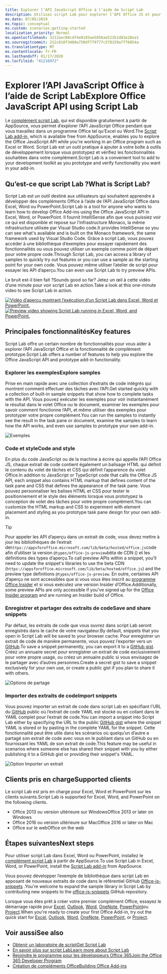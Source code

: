 ```yaml
---
title: Explorer l’API JavaScript Office à l’aide de Script Lab
description: Utilisez script Lab pour explorer l’API Office JS et pour prototyper les fonctionnalités.
ms.date: 07/05/2019
ms.topic: conceptual
ms.custom: scenarios:getting-started
localization_priority: Normal
ms.openlocfilehash: 3212aec08cdf4e0185ae5856ae522b1d81e28ea1
ms.sourcegitcommit: 212c810f3480a750df779777c570159a7f76054a
ms.translationtype: MT
ms.contentlocale: fr-FR
ms.lasthandoff: 01/17/2020
ms.locfileid: "41216972"
---
```

# <a name="explore-office-javascript-api-using-script-lab"></a><span data-ttu-id="f3e12-103">Explorer l’API JavaScript Office à l’aide de Script Lab</span><span class="sxs-lookup"><span data-stu-id="f3e12-103">Explore Office JavaScript API using Script Lab</span></span>

<span data-ttu-id="f3e12-104">Le [complément script Lab](https://appsource.microsoft.com/product/office/WA104380862), qui est disponible gratuitement à partir de AppSource, vous permet d’explorer l’API JavaScript Office pendant que vous travaillez dans un programme Office tel qu’Excel ou Word.</span><span class="sxs-lookup"><span data-stu-id="f3e12-104">The [Script Lab add-in](https://appsource.microsoft.com/product/office/WA104380862), which is available free from AppSource, enables you to explore the Office JavaScript API while you're working in an Office program such as Excel or Word.</span></span> <span data-ttu-id="f3e12-105">Script Lab est un outil pratique à ajouter à votre boîte à outils de développement lorsque vous prototypez et vérifiez les fonctionnalités souhaitées dans votre complément.</span><span class="sxs-lookup"><span data-stu-id="f3e12-105">Script Lab is a convenient tool to add to your development toolkit as you prototype and verify functionality you want in your add-in.</span></span>

## <a name="what-is-script-lab"></a><span data-ttu-id="f3e12-106">Qu’est-ce que script Lab ?</span><span class="sxs-lookup"><span data-stu-id="f3e12-106">What is Script Lab?</span></span>

<span data-ttu-id="f3e12-107">Script Lab est un outil destiné aux utilisateurs qui souhaitent apprendre à développer des compléments Office à l’aide de l’API JavaScript Office dans Excel, Word ou PowerPoint.</span><span class="sxs-lookup"><span data-stu-id="f3e12-107">Script Lab is a tool for anyone who wants to learn how to develop Office Add-ins using the Office JavaScript API in Excel, Word, or PowerPoint.</span></span> <span data-ttu-id="f3e12-108">Il fournit IntelliSense afin que vous puissiez voir ce qui est disponible et repose sur l’infrastructure Monaco, la même infrastructure utilisée par Visual Studio code.</span><span class="sxs-lookup"><span data-stu-id="f3e12-108">It provides IntelliSense so you can see what's available and is built on the Monaco framework, the same framework used by Visual Studio Code.</span></span> <span data-ttu-id="f3e12-109">Grâce à script Lab, vous pouvez accéder à une bibliothèque d’exemples pour essayer rapidement des fonctionnalités ou vous pouvez utiliser un exemple comme point de départ pour votre propre code.</span><span class="sxs-lookup"><span data-stu-id="f3e12-109">Through Script Lab, you can access a library of samples to quickly try out features or you can use a sample as the starting point for your own code.</span></span> <span data-ttu-id="f3e12-110">Vous pouvez même utiliser l’atelier de script pour essayer les API d’aperçu.</span><span class="sxs-lookup"><span data-stu-id="f3e12-110">You can even use Script Lab to try preview APIs.</span></span>

<span data-ttu-id="f3e12-111">Le bruit est-il bien fait ?</span><span class="sxs-lookup"><span data-stu-id="f3e12-111">Sounds good so far?</span></span> <span data-ttu-id="f3e12-112">Jetez un œil à cette vidéo d’une minute pour voir script Lab en action.</span><span class="sxs-lookup"><span data-stu-id="f3e12-112">Take a look at this one-minute video to see Script Lab in action.</span></span>

<span data-ttu-id="f3e12-113">[![Vidéo d’aperçu montrant l’exécution d’un Script Lab dans Excel, Word et PowerPoint.](../images/screenshot-wide-youtube.png 'Vidéo de la version préliminaire de Script Lab')](https://aka.ms/scriptlabvideo)</span><span class="sxs-lookup"><span data-stu-id="f3e12-113">[![Preview video showing Script Lab running in Excel, Word, and PowerPoint.](../images/screenshot-wide-youtube.png 'Script Lab preview video')](https://aka.ms/scriptlabvideo)</span></span>

## <a name="key-features"></a><span data-ttu-id="f3e12-114">Principales fonctionnalités</span><span class="sxs-lookup"><span data-stu-id="f3e12-114">Key features</span></span>

<span data-ttu-id="f3e12-115">Script Lab offre un certain nombre de fonctionnalités pour vous aider à explorer l’API JavaScript Office et la fonctionnalité de complément prototype.</span><span class="sxs-lookup"><span data-stu-id="f3e12-115">Script Lab offers a number of features to help you explore the Office JavaScript API and prototype add-in functionality.</span></span>

### <a name="explore-samples"></a><span data-ttu-id="f3e12-116">Explorer les exemples</span><span class="sxs-lookup"><span data-stu-id="f3e12-116">Explore samples</span></span>

<span data-ttu-id="f3e12-117">Prise en main rapide avec une collection d’extraits de code intégrés qui montrent comment effectuer des tâches avec l’API.</span><span class="sxs-lookup"><span data-stu-id="f3e12-117">Get started quickly with a collection of built-in sample snippets that show how to complete tasks with the API.</span></span> <span data-ttu-id="f3e12-118">Vous pouvez exécuter les exemples pour voir instantanément le résultat dans le volet Office ou le document, examiner les exemples pour savoir comment fonctionne l’API, et même utiliser des exemples pour prototyper votre propre complément.</span><span class="sxs-lookup"><span data-stu-id="f3e12-118">You can run the samples to instantly see the result in the task pane or document, examine the samples to learn how the API works, and even use samples to prototype your own add-in.</span></span>

![Exemples](../images/script-lab-samples.jpg)

### <a name="code-and-style"></a><span data-ttu-id="f3e12-120">Code et style</span><span class="sxs-lookup"><span data-stu-id="f3e12-120">Code and style</span></span>

<span data-ttu-id="f3e12-121">En plus du code JavaScript ou de la machine à écrire qui appelle l’API Office JS, chaque extrait de code contient également un balisage HTML qui définit le contenu du volet de tâches et CSS qui définit l’apparence du volet Office.</span><span class="sxs-lookup"><span data-stu-id="f3e12-121">In addition to JavaScript or TypeScript code that calls the Office JS API, each snippet also contains HTML markup that defines content of the task pane and CSS that defines the appearance of the task pane.</span></span> <span data-ttu-id="f3e12-122">Vous pouvez personnaliser les balises HTML et CSS pour tester le positionnement et le style des éléments lorsque vous prototypez la conception de volet des tâches pour votre propre complément.</span><span class="sxs-lookup"><span data-stu-id="f3e12-122">You can customize the HTML markup and CSS to experiment with element placement and styling as you prototype task pane design for your own add-in.</span></span>

> [!TIP]
> <span data-ttu-id="f3e12-123">Pour appeler les API d’aperçu dans un extrait de code, vous devez mettre à jour les bibliothèques de l’extrait de`https://appsforoffice.microsoft.com/lib/beta/hosted/office.js`code afin d’utiliser la version `@types/office-js-preview`bêta de CDN () et les définitions des types d’aperçu.</span><span class="sxs-lookup"><span data-stu-id="f3e12-123">To call preview APIs within a snippet, you'll need to update the snippet's libraries to use the beta CDN (`https://appsforoffice.microsoft.com/lib/beta/hosted/office.js`) and the preview type definitions `@types/office-js-preview`.</span></span> <span data-ttu-id="f3e12-124">En outre, certaines API d’aperçu ne sont accessibles que si vous vous êtes inscrit au [programme Office Insider](https://products.office.com/office-insider) et si vous exécutez une version Insider d’Office.</span><span class="sxs-lookup"><span data-stu-id="f3e12-124">Additionally, some preview APIs are only accessible if you've signed up for the [Office Insider program](https://products.office.com/office-insider) and are running an Insider build of Office.</span></span>

### <a name="save-and-share-snippets"></a><span data-ttu-id="f3e12-125">Enregistrer et partager des extraits de code</span><span class="sxs-lookup"><span data-stu-id="f3e12-125">Save and share snippets</span></span>

<span data-ttu-id="f3e12-126">Par défaut, les extraits de code que vous ouvrez dans script Lab seront enregistrés dans le cache de votre navigateur.</span><span class="sxs-lookup"><span data-stu-id="f3e12-126">By default, snippets that you open in Script Lab will be saved to your browser cache.</span></span> <span data-ttu-id="f3e12-127">Pour enregistrer un extrait de code de manière permanente, vous pouvez l’exporter vers un [GitHub](https://gist.github.com).</span><span class="sxs-lookup"><span data-stu-id="f3e12-127">To save a snippet permanently, you can export it to a [GitHub gist](https://gist.github.com).</span></span> <span data-ttu-id="f3e12-128">Créez un annuaire secret pour enregistrer un extrait de code exclusivement pour votre propre usage, ou créez un annuaire public si vous envisagez de le partager avec d’autres personnes.</span><span class="sxs-lookup"><span data-stu-id="f3e12-128">Create a secret gist to save a snippet exclusively for your own use, or create a public gist if you plan to share it with others.</span></span>

![Options de partage](../images/script-lab-share.jpg)

### <a name="import-snippets"></a><span data-ttu-id="f3e12-130">Importer des extraits de code</span><span class="sxs-lookup"><span data-stu-id="f3e12-130">Import snippets</span></span>

<span data-ttu-id="f3e12-131">Vous pouvez importer un extrait de code dans script Lab en spécifiant l’URL du [GitHub](https://gist.github.com) public où l’extrait de code YAML est stocké ou en collant dans le YAML complet pour l’extrait de code.</span><span class="sxs-lookup"><span data-stu-id="f3e12-131">You can import a snippet into Script Lab either by specifying the URL to the public [GitHub gist](https://gist.github.com) where the snippet YAML is stored or by pasting in the complete YAML for the snippet.</span></span> <span data-ttu-id="f3e12-132">Cette fonctionnalité peut être utile dans les scénarios où quelqu’un d’autre a partagé son extrait de code avec vous en le publiant dans un GitHub ou en fournissant les YAML de son extrait de code.</span><span class="sxs-lookup"><span data-stu-id="f3e12-132">This feature may be useful in scenarios where someone else has shared their snippet with you by either publishing it to a GitHub gist or providing their snippet's YAML.</span></span>

![Option Importer un extrait](../images/script-lab-import-snippet.jpg)

## <a name="supported-clients"></a><span data-ttu-id="f3e12-134">Clients pris en charge</span><span class="sxs-lookup"><span data-stu-id="f3e12-134">Supported clients</span></span>

<span data-ttu-id="f3e12-135">Le script Lab est pris en charge pour Excel, Word et PowerPoint sur les clients suivants.</span><span class="sxs-lookup"><span data-stu-id="f3e12-135">Script Lab is supported for Excel, Word, and PowerPoint on the following clients.</span></span>

- <span data-ttu-id="f3e12-136">Office 2013 ou version ultérieure sur Windows</span><span class="sxs-lookup"><span data-stu-id="f3e12-136">Office 2013 or later on Windows</span></span>
- <span data-ttu-id="f3e12-137">Office 2016 ou version ultérieure sur Mac</span><span class="sxs-lookup"><span data-stu-id="f3e12-137">Office 2016 or later on Mac</span></span>
- <span data-ttu-id="f3e12-138">Office sur le web</span><span class="sxs-lookup"><span data-stu-id="f3e12-138">Office on the web</span></span>

## <a name="next-steps"></a><span data-ttu-id="f3e12-139">Étapes suivantes</span><span class="sxs-lookup"><span data-stu-id="f3e12-139">Next steps</span></span>

<span data-ttu-id="f3e12-140">Pour utiliser script Lab dans Excel, Word ou PowerPoint, installez le [complément script Lab](https://appsource.microsoft.com/product/office/WA104380862) à partir de AppSource.</span><span class="sxs-lookup"><span data-stu-id="f3e12-140">To use Script Lab in Excel, Word, or PowerPoint, install the [Script Lab add-in](https://appsource.microsoft.com/product/office/WA104380862) from AppSource.</span></span> 

<span data-ttu-id="f3e12-141">Vous pouvez développer l’exemple de bibliothèque dans script Lab en apposant de nouveaux extraits de code dans le référentiel GitHub [Office-js-snippets](https://github.com/OfficeDev/office-js-snippets#office-js-snippets) .</span><span class="sxs-lookup"><span data-stu-id="f3e12-141">You're welcome to expand the sample library in Script Lab by contributing new snippets to the [office-js-snippets](https://github.com/OfficeDev/office-js-snippets#office-js-snippets) GitHub repository.</span></span>

<span data-ttu-id="f3e12-142">Lorsque vous êtes prêt à créer votre premier complément Office, essayez le démarrage rapide pour [Excel](../quickstarts/excel-quickstart-jquery.md), [Outlook](/outlook/add-ins/quick-start?context=office/dev/add-ins/context), [Word](../quickstarts/word-quickstart.md), [OneNote](../quickstarts/onenote-quickstart.md), [PowerPoint](../quickstarts/powerpoint-quickstart.md)ou [Project](../quickstarts/project-quickstart.md).</span><span class="sxs-lookup"><span data-stu-id="f3e12-142">When you're ready to create your first Office Add-in, try out the quick start for [Excel](../quickstarts/excel-quickstart-jquery.md), [Outlook](/outlook/add-ins/quick-start?context=office/dev/add-ins/context), [Word](../quickstarts/word-quickstart.md), [OneNote](../quickstarts/onenote-quickstart.md), [PowerPoint](../quickstarts/powerpoint-quickstart.md), or [Project](../quickstarts/project-quickstart.md).</span></span>

## <a name="see-also"></a><span data-ttu-id="f3e12-143">Voir aussi</span><span class="sxs-lookup"><span data-stu-id="f3e12-143">See also</span></span>

- [<span data-ttu-id="f3e12-144">Obtenir un laboratoire de script</span><span class="sxs-lookup"><span data-stu-id="f3e12-144">Get Script Lab</span></span>](https://appsource.microsoft.com/product/office/WA104380862)
- [<span data-ttu-id="f3e12-145">En savoir plus sur script Lab</span><span class="sxs-lookup"><span data-stu-id="f3e12-145">Learn more about Script Lab</span></span>](https://github.com/OfficeDev/script-lab#script-lab-a-microsoft-garage-project)
- [<span data-ttu-id="f3e12-146">Rejoindre le programme pour les développeurs Office 365</span><span class="sxs-lookup"><span data-stu-id="f3e12-146">Join the Office 365 Developer Program</span></span>](https://developer.microsoft.com/office/dev-program)
- [<span data-ttu-id="f3e12-147">Création de compléments Office</span><span class="sxs-lookup"><span data-stu-id="f3e12-147">Building Office Add-ins</span></span>](../overview/office-add-ins-fundamentals.md)
